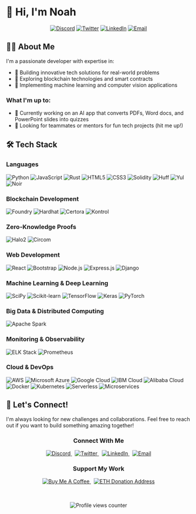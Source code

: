 # 👋 Hi, I'm Noah

<div align="center">
  
  [![Discord](https://img.shields.io/badge/Discord-0xlegax-5865F2?style=for-the-badge&logo=discord&logoColor=white)](https://discord.com)
  [![Twitter](https://img.shields.io/badge/Twitter-@noah__favreau-1DA1F2?style=for-the-badge&logo=twitter&logoColor=white)](https://twitter.com/noah_favreau)
  [![LinkedIn](https://img.shields.io/badge/LinkedIn-Noah%20Favreau-0077B5?style=for-the-badge&logo=linkedin&logoColor=white)](https://www.linkedin.com/in/noah-favreau-78a4a02a3)
  [![Email](https://img.shields.io/badge/Email-noahjamesfavreau-D14836?style=for-the-badge&logo=gmail&logoColor=white)](mailto:noahjamesfavreau@gmail.com)
  
</div>

## 👨‍💻 About Me

I'm a passionate developer with expertise in:
- 🚀 Building innovative tech solutions for real-world problems
- 🔗 Exploring blockchain technologies and smart contracts
- 🤖 Implementing machine learning and computer vision applications

### What I'm up to:
- 🔭 Currently working on an AI app that converts PDFs, Word docs, and PowerPoint slides into quizzes
- 🤝 Looking for teammates or mentors for fun tech projects (hit me up!)

## 🛠️ Tech Stack

### Languages
<div align="left">

  ![Python](https://img.shields.io/badge/Python-3776AB?style=for-the-badge&logo=python&logoColor=white)
  ![JavaScript](https://img.shields.io/badge/JavaScript-F7DF1E?style=for-the-badge&logo=javascript&logoColor=black)
  ![Rust](https://img.shields.io/badge/Rust-000000?style=for-the-badge&logo=rust&logoColor=white)
  ![HTML5](https://img.shields.io/badge/HTML5-E34F26?style=for-the-badge&logo=html5&logoColor=white)
  ![CSS3](https://img.shields.io/badge/CSS3-1572B6?style=for-the-badge&logo=css3&logoColor=white)
  ![Solidity](https://img.shields.io/badge/Solidity-363636?style=for-the-badge&logo=solidity&logoColor=white)
  ![Huff](https://img.shields.io/badge/Huff-494949?style=for-the-badge&logoColor=white)
  ![Yul](https://img.shields.io/badge/Yul-272727?style=for-the-badge&logoColor=white)
  ![Noir](https://img.shields.io/badge/Noir-333333?style=for-the-badge&logoColor=white)

</div>

### Blockchain Development
<div align="left">

  ![Foundry](https://img.shields.io/badge/Foundry-EF3A3A?style=for-the-badge&logo=ethereum&logoColor=white)
  ![Hardhat](https://img.shields.io/badge/Hardhat-F3C614?style=for-the-badge&logo=ethereum&logoColor=black)
  ![Certora](https://img.shields.io/badge/Certora-000000?style=for-the-badge&logoColor=white)
  ![Kontrol](https://img.shields.io/badge/Kontrol-333333?style=for-the-badge&logoColor=white)

</div>

### Zero-Knowledge Proofs
<div align="left">

  ![Halo2](https://img.shields.io/badge/Halo2-222222?style=for-the-badge&logoColor=white)
  ![Circom](https://img.shields.io/badge/Circom-0066FF?style=for-the-badge&logoColor=white)

</div>

### Web Development
<div align="left">

  ![React](https://img.shields.io/badge/React-61DAFB?style=for-the-badge&logo=react&logoColor=black)
  ![Bootstrap](https://img.shields.io/badge/Bootstrap-7952B3?style=for-the-badge&logo=bootstrap&logoColor=white)
  ![Node.js](https://img.shields.io/badge/Node.js-339933?style=for-the-badge&logo=node.js&logoColor=white)
  ![Express.js](https://img.shields.io/badge/Express.js-000000?style=for-the-badge&logo=express&logoColor=white)
  ![Django](https://img.shields.io/badge/Django-092E20?style=for-the-badge&logo=django&logoColor=white)

</div>

### Machine Learning & Deep Learning
<div align="left">

  ![SciPy](https://img.shields.io/badge/SciPy-8CAAE6?style=for-the-badge&logo=scipy&logoColor=white)
  ![Scikit-learn](https://img.shields.io/badge/Scikit--learn-F7931E?style=for-the-badge&logo=scikit-learn&logoColor=white)
  ![TensorFlow](https://img.shields.io/badge/TensorFlow-FF6F00?style=for-the-badge&logo=tensorflow&logoColor=white)
  ![Keras](https://img.shields.io/badge/Keras-D00000?style=for-the-badge&logo=keras&logoColor=white)
  ![PyTorch](https://img.shields.io/badge/PyTorch-EE4C2C?style=for-the-badge&logo=pytorch&logoColor=white)

</div>

### Big Data & Distributed Computing
<div align="left">

  ![Apache Spark](https://img.shields.io/badge/Apache_Spark-E25A1C?style=for-the-badge&logo=apachespark&logoColor=white)

</div>

### Monitoring & Observability
<div align="left">

  ![ELK Stack](https://img.shields.io/badge/ELK_Stack-005571?style=for-the-badge&logo=elasticstack&logoColor=white)
  ![Prometheus](https://img.shields.io/badge/Prometheus-E6522C?style=for-the-badge&logo=prometheus&logoColor=white)

</div>

### Cloud & DevOps
<div align="left">

  ![AWS](https://img.shields.io/badge/AWS-232F3E?style=for-the-badge&logo=amazonaws&logoColor=white)
  ![Microsoft Azure](https://img.shields.io/badge/Azure-0078D4?style=for-the-badge&logo=microsoftazure&logoColor=white)
  ![Google Cloud](https://img.shields.io/badge/Google_Cloud-4285F4?style=for-the-badge&logo=googlecloud&logoColor=white)
  ![IBM Cloud](https://img.shields.io/badge/IBM_Cloud-121F3D?style=for-the-badge&logo=ibmcloud&logoColor=white)
  ![Alibaba Cloud](https://img.shields.io/badge/Alibaba_Cloud-FF6A00?style=for-the-badge&logo=alibabacloud&logoColor=white)
  ![Docker](https://img.shields.io/badge/Docker-2496ED?style=for-the-badge&logo=docker&logoColor=white)
  ![Kubernetes](https://img.shields.io/badge/Kubernetes-326CE5?style=for-the-badge&logo=kubernetes&logoColor=white)
  ![Serverless](https://img.shields.io/badge/Serverless-FD5750?style=for-the-badge&logo=serverless&logoColor=white)
  ![Microservices](https://img.shields.io/badge/Microservices-FF6B6B?style=for-the-badge&logo=appveyor&logoColor=white)

</div>


## 🤝 Let's Connect!

I'm always looking for new challenges and collaborations. Feel free to reach out if you want to build something amazing together!

<div align="center">
  <h3>Connect With Me</h3>
  <a href="https://discord.com">
    <img src="https://img.shields.io/badge/Discord-0xlegax-5865F2?style=for-the-badge&logo=discord&logoColor=white" alt="Discord" />
  </a>
  &nbsp;
  <a href="https://twitter.com/noah_favreau">
    <img src="https://img.shields.io/badge/Twitter-@noah__favreau-1DA1F2?style=for-the-badge&logo=twitter&logoColor=white" alt="Twitter" />
  </a>
  &nbsp;
  <a href="https://www.linkedin.com/in/noah-favreau-78a4a02a3">
    <img src="https://img.shields.io/badge/LinkedIn-Noah%20Favreau-0077B5?style=for-the-badge&logo=linkedin&logoColor=white" alt="LinkedIn" />
  </a>
  &nbsp;
  <a href="mailto:noahjamesfavreau@gmail.com">
    <img src="https://img.shields.io/badge/Email-noahjamesfavreau-D14836?style=for-the-badge&logo=gmail&logoColor=white" alt="Email" />
  </a>
  
  <h3>Support My Work</h3>
  <a href="(https://buymeacoffee.com/noahfavreau)">
    <img src="https://img.shields.io/badge/Buy%20Me%20a%20Coffee-ffdd00?style=for-the-badge&logo=buy-me-a-coffee&logoColor=black" alt="Buy Me A Coffee" />
  </a>
  &nbsp;
<a href="https://etherscan.io/address/0x1053C9c0FBD7ebBAa14b67f7C6869A5067c5f0B6">
    <img src="https://img.shields.io/badge/ETH-0x1053C9c0FBD7ebBAa14b67f7C6869A5067c5f0B6-1C1C1C?style=for-the-badge&logo=ethereum&logoColor=8A92B2" alt="ETH Donation Address" />
  </a>
  
  <br><br>
  <img src="https://komarev.com/ghpvc/?username=0xlegax&style=for-the-badge&color=blue" alt="Profile views counter"/>
</div>
